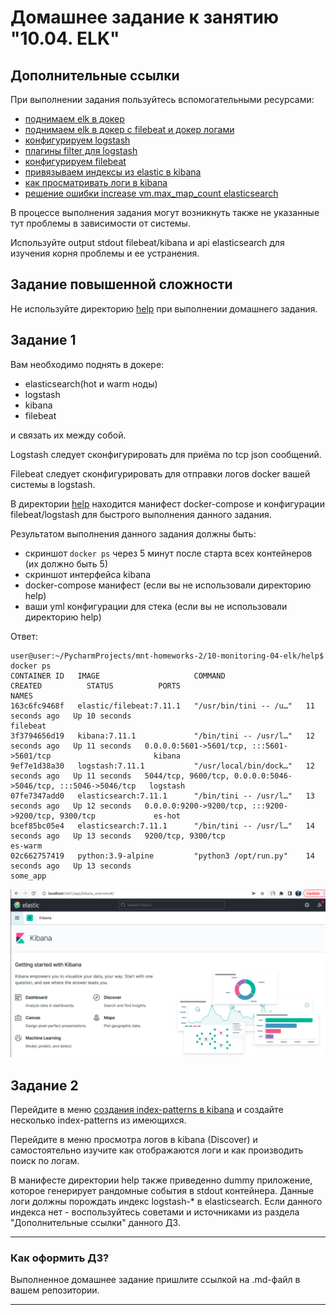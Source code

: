 # Домашнее задание к занятию "10.04. ELK"

## Дополнительные ссылки

При выполнении задания пользуйтесь вспомогательными ресурсами:

- [поднимаем elk в докер](https://www.elastic.co/guide/en/elastic-stack-get-started/current/get-started-docker.html)
- [поднимаем elk в докер с filebeat и докер логами](https://www.sarulabs.com/post/5/2019-08-12/sending-docker-logs-to-elasticsearch-and-kibana-with-filebeat.html)
- [конфигурируем logstash](https://www.elastic.co/guide/en/logstash/current/configuration.html)
- [плагины filter для logstash](https://www.elastic.co/guide/en/logstash/current/filter-plugins.html)
- [конфигурируем filebeat](https://www.elastic.co/guide/en/beats/libbeat/5.3/config-file-format.html)
- [привязываем индексы из elastic в kibana](https://www.elastic.co/guide/en/kibana/current/index-patterns.html)
- [как просматривать логи в kibana](https://www.elastic.co/guide/en/kibana/current/discover.html)
- [решение ошибки increase vm.max_map_count elasticsearch](https://stackoverflow.com/questions/42889241/how-to-increase-vm-max-map-count)

В процессе выполнения задания могут возникнуть также не указанные тут проблемы в зависимости от системы.

Используйте output stdout filebeat/kibana и api elasticsearch для изучения корня проблемы и ее устранения.

## Задание повышенной сложности

Не используйте директорию [help](./help) при выполнении домашнего задания.

## Задание 1

Вам необходимо поднять в докере:
- elasticsearch(hot и warm ноды)
- logstash
- kibana
- filebeat

и связать их между собой.

Logstash следует сконфигурировать для приёма по tcp json сообщений.

Filebeat следует сконфигурировать для отправки логов docker вашей системы в logstash.

В директории [help](./help) находится манифест docker-compose и конфигурации filebeat/logstash для быстрого 
выполнения данного задания.

Результатом выполнения данного задания должны быть:
- скриншот `docker ps` через 5 минут после старта всех контейнеров (их должно быть 5)
- скриншот интерфейса kibana
- docker-compose манифест (если вы не использовали директорию help)
- ваши yml конфигурации для стека (если вы не использовали директорию help)

Ответ:

```
user@user:~/PycharmProjects/mnt-homeworks-2/10-monitoring-04-elk/help$ docker ps
CONTAINER ID   IMAGE                     COMMAND                  CREATED          STATUS          PORTS                                                           NAMES
163c6fc9468f   elastic/filebeat:7.11.1   "/usr/bin/tini -- /u…"   11 seconds ago   Up 10 seconds                                                                   filebeat
3f3794656d19   kibana:7.11.1             "/bin/tini -- /usr/l…"   12 seconds ago   Up 11 seconds   0.0.0.0:5601->5601/tcp, :::5601->5601/tcp                       kibana
9ef7e1d38a30   logstash:7.11.1           "/usr/local/bin/dock…"   12 seconds ago   Up 11 seconds   5044/tcp, 9600/tcp, 0.0.0.0:5046->5046/tcp, :::5046->5046/tcp   logstash
07fe7347add0   elasticsearch:7.11.1      "/bin/tini -- /usr/l…"   13 seconds ago   Up 12 seconds   0.0.0.0:9200->9200/tcp, :::9200->9200/tcp, 9300/tcp             es-hot
bcef85bc05e4   elasticsearch:7.11.1      "/bin/tini -- /usr/l…"   14 seconds ago   Up 13 seconds   9200/tcp, 9300/tcp                                              es-warm
02c662757419   python:3.9-alpine         "python3 /opt/run.py"    14 seconds ago   Up 13 seconds                                                                   some_app
```
<img src="Screenshots/1.png">

## Задание 2

Перейдите в меню [создания index-patterns  в kibana](http://localhost:5601/app/management/kibana/indexPatterns/create)
и создайте несколько index-patterns из имеющихся.

Перейдите в меню просмотра логов в kibana (Discover) и самостоятельно изучите как отображаются логи и как производить 
поиск по логам.

В манифесте директории help также приведенно dummy приложение, которое генерирует рандомные события в stdout контейнера.
Данные логи должны порождать индекс logstash-* в elasticsearch. Если данного индекса нет - воспользуйтесь советами 
и источниками из раздела "Дополнительные ссылки" данного ДЗ.
 
---

### Как оформить ДЗ?

Выполненное домашнее задание пришлите ссылкой на .md-файл в вашем репозитории.

---

 
